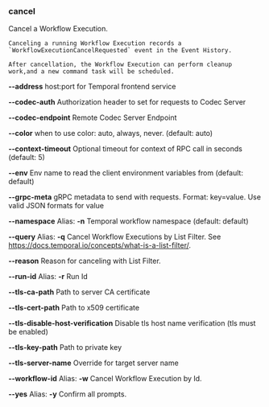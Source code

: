 ### cancel

Cancel a Workflow Execution.

    Canceling a running Workflow Execution records a `WorkflowExecutionCancelRequested` event in the Event History.
    
    After cancellation, the Workflow Execution can perform cleanup work,and a new command task will be scheduled.

**--address**
host:port for Temporal frontend service

**--codec-auth**
Authorization header to set for requests to Codec Server

**--codec-endpoint**
Remote Codec Server Endpoint

**--color**
when to use color: auto, always, never. (default: auto)

**--context-timeout**
Optional timeout for context of RPC call in seconds (default: 5)

**--env**
Env name to read the client environment variables from (default: default)

**--grpc-meta**
gRPC metadata to send with requests. Format: key=value. Use valid JSON formats for value

**--namespace**
Alias: **-n**
Temporal workflow namespace (default: default)

**--query**
Alias: **-q**
Cancel Workflow Executions by List Filter. See https://docs.temporal.io/concepts/what-is-a-list-filter/.

**--reason**
Reason for canceling with List Filter.

**--run-id**
Alias: **-r**
Run Id

**--tls-ca-path**
Path to server CA certificate

**--tls-cert-path**
Path to x509 certificate

**--tls-disable-host-verification**
Disable tls host name verification (tls must be enabled)

**--tls-key-path**
Path to private key

**--tls-server-name**
Override for target server name

**--workflow-id**
Alias: **-w**
Cancel Workflow Execution by Id.

**--yes**
Alias: **-y**
Confirm all prompts.

